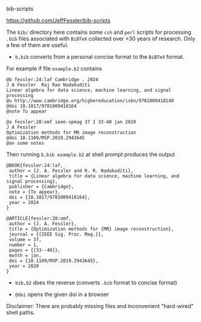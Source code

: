 bib-scripts

https://github.com/JeffFessler/bib-scripts

The `bib/` directory here
contains some `csh` and `perl` scripts
for processing `.bib` files
associated with `BiBTeX`
collected over >30 years of research.
Only a few of them are useful.

- `b,bib` converts from a personal concise format
  to the `BiBTeX` format.

For example if file `example.b2` contains
```
@b fessler:24:laf Cambridge . 2024
J A Fessler  Raj Rao Nadakuditi
Linear algebra for data science, machine learning, and signal processing
@u http://www.cambridge.org/highereducation/isbn/9781009418140
@doi 10.1017/9781009418164
@note To appear

@a fessler:20:omf ieee-spmag 37 1 33-40 jan 2020
J A Fessler
Optimization methods for MR image reconstruction
@doi 10.1109/MSP.2019.2943645
@an some notes
```

Then running `b,bib example.b2` at shell prompt produces the output

```
@BOOK{fessler:24:laf,
 author = {J. A. Fessler and R. R. Nadakuditi},
 title = {Linear algebra for data science, machine learning, and signal processing},
 publisher = {Cambridge},
 note = {To appear},
 doi = {10.1017/9781009418164},
 year = 2024
}

@ARTICLE{fessler:20:omf,
 author = {J. A. Fessler},
 title = {Optimization methods for {MR} image reconstruction},
 journal = {{IEEE Sig. Proc. Mag.}},
 volume = 37,
 number = 1,
 pages = {{33--40}},
 month = jan,
 doi = {10.1109/MSP.2019.2943645},
 year = 2020
}
```

- `bib,b2` does the reverse (converts `.bib` format to concise format)

- `@doi` opens the given doi in a browser

Disclaimer:
There are probably missing files and inconvenient "hard-wired" shell paths.
